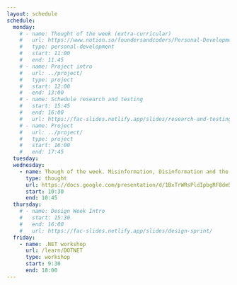 ```yaml
---
layout: schedule
schedule:
  monday:
    # - name: Thought of the week (extra-curricular)
    #   url: https://www.notion.so/foundersandcoders/Personal-Development-91fe75c7e2cc4f989954108729a2c834
    #   type: personal-development
    #   start: 11:00
    #   end: 11.45
    # - name: Project intro
    #   url: ../project/
    #   type: project
    #   start: 12:00
    #   end: 13:00
    # - name: Schedule research and testing
    #   start: 15:45
    #   end: 16:00
    #   url: https://fac-slides.netlify.app/slides/research-and-testing/
    # - name: Project
    #   url: ../project/
    #   type: project
    #   start: 16:00
    #   end: 17:45
  tuesday:
  wednesday:
    - name: Though of the week. Misinformation, Disinformation and the threat to Democracy
      type: thought     
      url: https://docs.google.com/presentation/d/1BxTrWRsPldIpbgRF8dm5FqCFmeoBil2Be0ZUu7HGEgE/edit#slide=id.g25e05124422_0_0
      start: 10:30
      end: 10:45 
  thursday:
    # - name: Design Week Intro
    #   start: 15:30
    #   end: 16:00
    #   url: https://fac-slides.netlify.app/slides/design-sprint/
  friday:
    - name: .NET workshop
      url: /learn/DOTNET
      type: workshop
      start: 9:30
      end: 18:00
---
```

